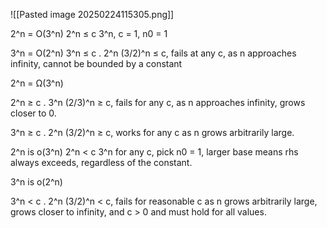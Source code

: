 ![[Pasted image 20250224115305.png]]


2^n = O(3^n)
2^n $\le$ c 3^n, c = 1, n0 = 1

3^n = O(2^n)
3^n $\le$ c . 2^n
(3/2)^n $\le$ c, fails at any c, as n approaches infinity, cannot be bounded by a constant

2^n = Ω(3^n)

2^n $\ge$ c . 3^n
(2/3)^n $\ge$ c, fails for any c, as n approaches infinity, grows closer to 0. 

3^n $\ge$ c . 2^n 
(3/2)^n $\ge$ c, works for any c as n grows arbitrarily large. 

2^n is o(3^n)
2^n < c 3^n for any c, pick n0 = 1, larger base means rhs always exceeds, regardless of the constant.

3^n is o(2^n)

3^n < c . 2^n 
(3/2)^n < c, fails for reasonable c as n grows arbitrarily large, grows closer to infinity, and c > 0 and must hold for all values. 






